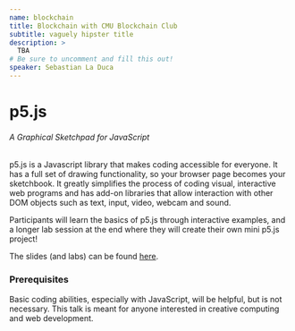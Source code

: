 ```yaml
---
name: blockchain
title: Blockchain with CMU Blockchain Club
subtitle: vaguely hipster title
description: >
  TBA
# Be sure to uncomment and fill this out!
speaker: Sebastian La Duca
---
```


# p5.js

###### A Graphical Sketchpad for JavaScript

p5.js is a Javascript library that makes coding accessible for everyone. It has
a full set of drawing functionality, so your browser page becomes your
sketchbook. It greatly simplifies the process of coding visual, interactive web
programs and has add-on libraries that allow interaction with other DOM objects
such as text, input, video, webcam and sound.

Participants will learn the basics of p5.js through interactive examples, and
a longer lab session at the end where they will create their own mini p5.js
project!

The slides (and labs) can be found [here](http://tinyurl.com/p5js-webdev).


### Prerequisites

Basic coding abilities, especially with JavaScript, will be helpful, but is not
necessary. This talk is meant for anyone interested in creative computing and
web development.
